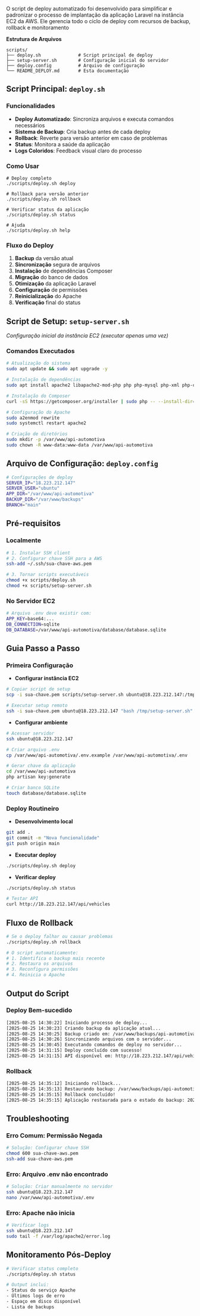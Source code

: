 O script de deploy automatizado foi desenvolvido para simplificar e padronizar o processo de implantação da aplicação Laravel na instância EC2 da AWS. Ele gerencia todo o ciclo de deploy com recursos de backup, rollback e monitoramento

**Estrutura de Arquivos**

```
scripts/
├── deploy.sh              # Script principal de deploy
├── setup-server.sh        # Configuração inicial do servidor
├── deploy.config          # Arquivo de configuração
└── README_DEPLOY.md       # Esta documentação
```

## **Script Principal: `deploy.sh`**

### **Funcionalidades**

- **Deploy Automatizado**: Sincroniza arquivos e executa comandos necessários
- **Sistema de Backup**: Cria backup antes de cada deploy
- **Rollback**: Reverte para versão anterior em caso de problemas
- **Status**: Monitora a saúde da aplicação
- **Logs Coloridos**: Feedback visual claro do processo

### **Como Usar**

```
# Deploy completo
./scripts/deploy.sh deploy

# Rollback para versão anterior
./scripts/deploy.sh rollback

# Verificar status da aplicação
./scripts/deploy.sh status

# Ajuda
./scripts/deploy.sh help
```

### **Fluxo do Deploy**

1. **Backup** da versão atual
2. **Sincronização** segura de arquivos
3. **Instalação** de dependências Composer
4. **Migração** do banco de dados
5. **Otimização** da aplicação Laravel
6. **Configuração** de permissões
7. **Reinicialização** do Apache
8. **Verificação** final do status

## **Script de Setup: `setup-server.sh`**

*Configuração inicial da instância EC2 (executar apenas uma vez)*

### **Comandos Executados**

```bash
# Atualização do sistema
sudo apt update && sudo apt upgrade -y

# Instalação de dependências
sudo apt install apache2 libapache2-mod-php php php-mysql php-xml php-curl php-zip unzip git -y

# Instalação do Composer
curl -sS https://getcomposer.org/installer | sudo php -- --install-dir=/usr/local/bin --filename=composer

# Configuração do Apache
sudo a2enmod rewrite
sudo systemctl restart apache2

# Criação de diretórios
sudo mkdir -p /var/www/api-automotiva
sudo chown -R www-data:www-data /var/www/api-automotiva
```

## **Arquivo de Configuração: `deploy.config`**

```bash
# Configurações de deploy
SERVER_IP="18.223.212.147"
SERVER_USER="ubuntu"
APP_DIR="/var/www/api-automotiva"
BACKUP_DIR="/var/www/backups"
BRANCH="main"
```

## **Pré-requisitos**

### **Localmente**

```bash
# 1. Instalar SSH client
# 2. Configurar chave SSH para a AWS
ssh-add ~/.ssh/sua-chave-aws.pem

# 3. Tornar scripts executáveis
chmod +x scripts/deploy.sh
chmod +x scripts/setup-server.sh
```

### **No Servidor EC2**

```bash
# Arquivo .env deve existir com:
APP_KEY=base64:...
DB_CONNECTION=sqlite
DB_DATABASE=/var/www/api-automotiva/database/database.sqlite
```

## **Guia Passo a Passo**

### **Primeira Configuração**

- **Configurar instância EC2**

```bash
# Copiar script de setup
scp -i sua-chave.pem scripts/setup-server.sh ubuntu@18.223.212.147:/tmp/

# Executar setup remoto
ssh -i sua-chave.pem ubuntu@18.223.212.147 "bash /tmp/setup-server.sh"
```

- **Configurar ambiente**

```bash
# Acessar servidor
ssh ubuntu@18.223.212.147

# Criar arquivo .env
cp /var/www/api-automotiva/.env.example /var/www/api-automotiva/.env

# Gerar chave da aplicação
cd /var/www/api-automotiva
php artisan key:generate

# Criar banco SQLite
touch database/database.sqlite
```

### **Deploy Routineiro**

- **Desenvolvimento local**

```bash
git add .
git commit -m "Nova funcionalidade"
git push origin main
```

- **Executar deploy**

```bash
./scripts/deploy.sh deploy
```

- **Verificar deploy**

```bash
./scripts/deploy.sh status

# Testar API
curl http://18.223.212.147/api/vehicles
```

## **Fluxo de Rollback**

```bash
# Se o deploy falhar ou causar problemas
./scripts/deploy.sh rollback

# O script automaticamente:
# 1. Identifica o backup mais recente
# 2. Restaura os arquivos
# 3. Reconfigura permissões
# 4. Reinicia o Apache
```

## **Output do Script**

### **Deploy Bem-sucedido**

```bash
[2025-08-25 14:30:22] Iniciando processo de deploy...
[2025-08-25 14:30:23] Criando backup da aplicação atual...
[2025-08-25 14:30:25] Backup criado em: /var/www/backups/api-automotiva_20250825_143022
[2025-08-25 14:30:26] Sincronizando arquivos com o servidor...
[2025-08-25 14:30:45] Executando comandos de deploy no servidor...
[2025-08-25 14:31:15] Deploy concluído com sucesso!
[2025-08-25 14:31:15] API disponível em: http://18.223.212.147/api/vehicles
```

### **Rollback**

```bash
[2025-08-25 14:35:12] Iniciando rollback...
[2025-08-25 14:35:13] Restaurando backup: /var/www/backups/api-automotiva_20250825_143022
[2025-08-25 14:35:15] Rollback concluído!
[2025-08-25 14:35:15] Aplicação restaurada para o estado do backup: 20250825_143022
```

## **Troubleshooting**

### **Erro Comum: Permissão Negada**

```bash
# Solução: Configurar chave SSH
chmod 600 sua-chave-aws.pem
ssh-add sua-chave-aws.pem
```

### **Erro: Arquivo .env não encontrado**

```bash
# Solução: Criar manualmente no servidor
ssh ubuntu@18.223.212.147
nano /var/www/api-automotiva/.env
```

### **Erro: Apache não inicia**

```bash
# Verificar logs
ssh ubuntu@18.223.212.147
sudo tail -f /var/log/apache2/error.log
```

## **Monitoramento Pós-Deploy**
```bash
# Verificar status completo
./scripts/deploy.sh status

# Output inclui:
- Status do serviço Apache
- Últimos logs de erro
- Espaço em disco disponível
- Lista de backups
```